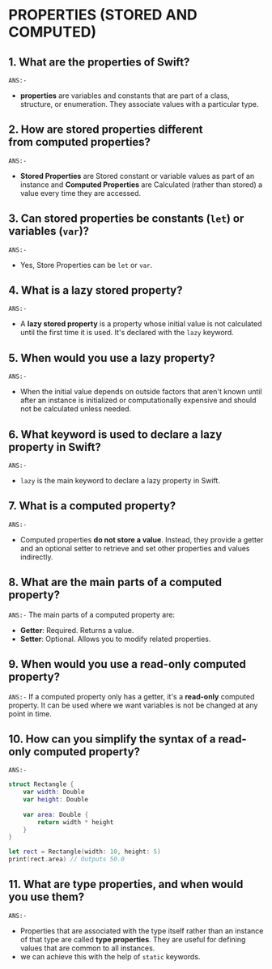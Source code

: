 # PROPERTIES (STORED AND COMPUTED)

## 1. What are the properties of Swift?

`ANS:-`

- **properties** are variables and constants that are part of a class, structure, or enumeration. They associate values with a particular type.

## 2. How are **stored properties** different from **computed properties**?

`ANS:-`

- **Stored Properties** are Stored constant or variable values as part of an instance and **Computed Properties** are Calculated (rather than stored) a value every time they are accessed.

## 3. Can stored properties be constants (`let`) or variables (`var`)?

`ANS:-`

- Yes, Store Properties can be `let` or `var`.

## 4. What is a **lazy stored property**?

`ANS:-`

- A **lazy stored property** is a property whose initial value is not calculated until the first time it is used. It's declared with the `lazy` keyword.

## 5. When would you use a lazy property?

`ANS:-`

- When the initial value depends on outside factors that aren't known until after an instance is initialized or computationally expensive and should not be calculated unless needed.

## 6. What keyword is used to declare a lazy property in Swift?

`ANS:-`

- `lazy` is the main keyword to declare a lazy property in Swift.

## 7. What is a **computed property**?

`ANS:-`

- Computed properties **do not store a value**. Instead, they provide a getter and an optional setter to retrieve and set other properties and values indirectly.

## 8. What are the main parts of a computed property?

`ANS:-`
The main parts of a computed property are:

- **Getter**: Required. Returns a value.
- **Setter**: Optional. Allows you to modify related properties.

## 9. When would you use a **read-only computed property**?

`ANS:-`
If a computed property only has a getter, it's a **read-only** computed property. It can be used where we want variables is not be changed at any point in time.

## 10. How can you simplify the syntax of a read-only computed property?

`ANS:-`

``` swift
struct Rectangle {
    var width: Double
    var height: Double
    
    var area: Double {
        return width * height
    }
}

let rect = Rectangle(width: 10, height: 5)
print(rect.area) // Outputs 50.0
```

## 11. What are **type properties**, and when would you use them?

`ANS:-`

- Properties that are associated with the type itself rather than an instance of that type are called **type properties**. They are useful for defining values that are common to all instances.
- we can achieve this with the help of `static` keywords.
